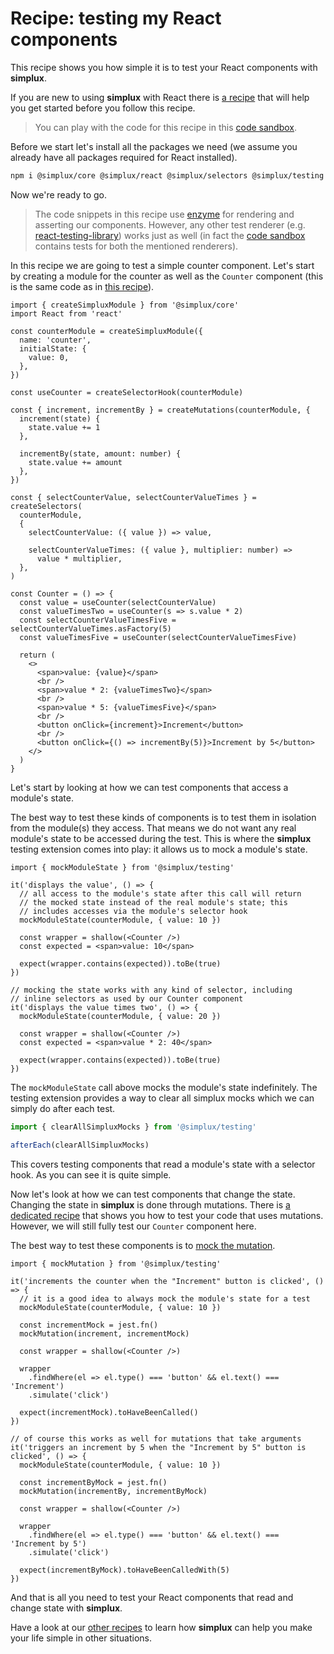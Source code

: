 # Recipe: testing my React components

This recipe shows you how simple it is to test your React components with **simplux**.

If you are new to using **simplux** with React there is [a recipe](../using-in-react-application#readme) that will help you get started before you follow this recipe.

> You can play with the code for this recipe in this [code sandbox](https://codesandbox.io/s/github/MrWolfZ/simplux/tree/master/recipes/react/testing-components).

Before we start let's install all the packages we need (we assume you already have all packages required for React installed).

```sh
npm i @simplux/core @simplux/react @simplux/selectors @simplux/testing redux -S
```

Now we're ready to go.

> The code snippets in this recipe use [enzyme](https://airbnb.io/enzyme/) for rendering and asserting our components. However, any other test renderer (e.g. [react-testing-library](https://github.com/testing-library/react-testing-library)) works just as well (in fact the [code sandbox](https://codesandbox.io/s/github/MrWolfZ/simplux/tree/master/recipes/react/testing-components) contains tests for both the mentioned renderers).

In this recipe we are going to test a simple counter component. Let's start by creating a module for the counter as well as the `Counter` component (this is the same code as in [this recipe](../using-in-react-application#readme)).

```tsx
import { createSimpluxModule } from '@simplux/core'
import React from 'react'

const counterModule = createSimpluxModule({
  name: 'counter',
  initialState: {
    value: 0,
  },
})

const useCounter = createSelectorHook(counterModule)

const { increment, incrementBy } = createMutations(counterModule, {
  increment(state) {
    state.value += 1
  },

  incrementBy(state, amount: number) {
    state.value += amount
  },
})

const { selectCounterValue, selectCounterValueTimes } = createSelectors(
  counterModule,
  {
    selectCounterValue: ({ value }) => value,

    selectCounterValueTimes: ({ value }, multiplier: number) =>
      value * multiplier,
  },
)

const Counter = () => {
  const value = useCounter(selectCounterValue)
  const valueTimesTwo = useCounter(s => s.value * 2)
  const selectCounterValueTimesFive = selectCounterValueTimes.asFactory(5)
  const valueTimesFive = useCounter(selectCounterValueTimesFive)

  return (
    <>
      <span>value: {value}</span>
      <br />
      <span>value * 2: {valueTimesTwo}</span>
      <br />
      <span>value * 5: {valueTimesFive}</span>
      <br />
      <button onClick={increment}>Increment</button>
      <br />
      <button onClick={() => incrementBy(5)}>Increment by 5</button>
    </>
  )
}
```

Let's start by looking at how we can test components that access a module's state.

The best way to test these kinds of components is to test them in isolation from the module(s) they access. That means we do not want any real module's state to be accessed during the test. This is where the **simplux** testing extension comes into play: it allows us to mock a module's state.

```tsx
import { mockModuleState } from '@simplux/testing'

it('displays the value', () => {
  // all access to the module's state after this call will return
  // the mocked state instead of the real module's state; this
  // includes accesses via the module's selector hook
  mockModuleState(counterModule, { value: 10 })

  const wrapper = shallow(<Counter />)
  const expected = <span>value: 10</span>

  expect(wrapper.contains(expected)).toBe(true)
})

// mocking the state works with any kind of selector, including
// inline selectors as used by our Counter component
it('displays the value times two', () => {
  mockModuleState(counterModule, { value: 20 })

  const wrapper = shallow(<Counter />)
  const expected = <span>value * 2: 40</span>

  expect(wrapper.contains(expected)).toBe(true)
})
```

The `mockModuleState` call above mocks the module's state indefinitely. The testing extension provides a way to clear all simplux mocks which we can simply do after each test.

```ts
import { clearAllSimpluxMocks } from '@simplux/testing'

afterEach(clearAllSimpluxMocks)
```

This covers testing components that read a module's state with a selector hook. As you can see it is quite simple.

Now let's look at how we can test components that change the state. Changing the state in **simplux** is done through mutations. There is [a dedicated recipe](../../advanced/testing-code-using-mutations#readme) that shows you how to test your code that uses mutations. However, we will still fully test our `Counter` component here.

The best way to test these components is to [mock the mutation](../../advanced/testing-code-using-mutations#readme).

```tsx
import { mockMutation } from '@simplux/testing'

it('increments the counter when the "Increment" button is clicked', () => {
  // it is a good idea to always mock the module's state for a test
  mockModuleState(counterModule, { value: 10 })

  const incrementMock = jest.fn()
  mockMutation(increment, incrementMock)

  const wrapper = shallow(<Counter />)

  wrapper
    .findWhere(el => el.type() === 'button' && el.text() === 'Increment')
    .simulate('click')

  expect(incrementMock).toHaveBeenCalled()
})

// of course this works as well for mutations that take arguments
it('triggers an increment by 5 when the "Increment by 5" button is clicked', () => {
  mockModuleState(counterModule, { value: 10 })

  const incrementByMock = jest.fn()
  mockMutation(incrementBy, incrementByMock)

  const wrapper = shallow(<Counter />)

  wrapper
    .findWhere(el => el.type() === 'button' && el.text() === 'Increment by 5')
    .simulate('click')

  expect(incrementByMock).toHaveBeenCalledWith(5)
})
```

And that is all you need to test your React components that read and change state with **simplux**.

Have a look at our [other recipes](../../../../..#recipes) to learn how **simplux** can help you make your life simple in other situations.
